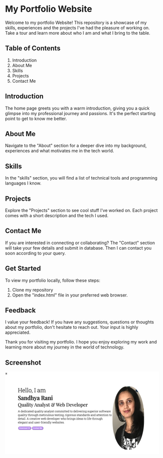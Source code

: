 # My Portfolio Website

Welcome to my portfolio Website! This repository is a showcase of my skills, experiences and the projects I've had the pleasure of working on. Take a tour and learn more about who I am and what I bring to the table.

## Table of Contents
1. Introduction
2. About Me
3. Skills
4. Projects
5. Contact Me

## Introduction
The home page greets you with a warm introduction, giving you a quick glimpse into my professional journey and passions. It's the perfect starting point to get to know me better.

## About Me
Navigate to the "About" section for a deeper dive into my background, experiences and what motivates me in the tech world.

## Skills
In the "skills" section, you will find a list of technical tools and programming languages I know. 

## Projects
Explore the "Projects" section to see cool stuff I've worked on. Each project comes with a short description and the tech I used.

## Contact Me
If you are interested in connecting or collaborating? The "Contact" section will take your few details and submit in database. Then I can contact you soon according to your query.

## Get Started
To view my portfolio locally, follow these steps:
1. Clone my repository
2. Open the "index.html" file in your preferred web browser.

## Feedback
I value your feedback! If you have any suggestions, questions or thoughts about my portfolio, don't hesitate to reach out. Your input is highly appreciated.

Thank you for visiting my portfolio. I hope you enjoy exploring my work and learning more about my journey in the world of technology.

## Screenshot

![Alt text](<Screen Shot 2024-06-15 at 12.19.57 AM.png>)
